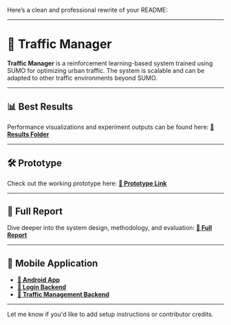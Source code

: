 Here’s a clean and professional rewrite of your README:

---

# 🚦 Traffic Manager

**Traffic Manager** is a reinforcement learning-based system trained using SUMO for optimizing urban traffic. The system is scalable and can be adapted to other traffic environments beyond SUMO.

---

## 📊 Best Results

Performance visualizations and experiment outputs can be found here:
**[🔗 Results Folder](./results/)**

---

## 🛠️ Prototype

Check out the working prototype here:
**[🔗 Prototype Link](./Proto_type_files/)**

---

## 📄 Full Report

Dive deeper into the system design, methodology, and evaluation:
**[🔗 Full Report](./docs/final_report.pdf)**

---

## 📱 Mobile Application

* **[🔗 Android App](https://github.com/kerolssbolis/graduation-Application/tree/main)**
* **[🔗 Login Backend](https://huggingface.co/spaces/taha454/TrafficManager_Account)**
* **[🔗 Traffic Management Backend](https://huggingface.co/spaces/taha454/trafficManager)**

---

Let me know if you'd like to add setup instructions or contributor credits.
